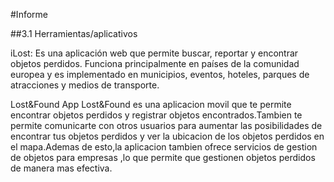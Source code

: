 #Informe

##3.1 Herramientas/aplicativos

iLost: Es una aplicación web que permite buscar, reportar y encontrar objetos perdidos.
Funciona principalmente en países de la comunidad europea y es implementado en 
municipios, eventos, hoteles, parques de atracciones y medios de transporte.
 
Lost&Found App
Lost&Found es una aplicacion movil que te permite encontrar objetos perdidos y registrar
objetos encontrados.Tambien te permite comunicarte con otros usuarios para aumentar las 
posibilidades de encontrar tus objetos perdidos y ver la ubicacion de los objetos perdidos 
en el mapa.Ademas de esto,la aplicacion tambien ofrece servicios de gestion de objetos para 
empresas ,lo que permite que gestionen objetos perdidos de manera mas efectiva.
